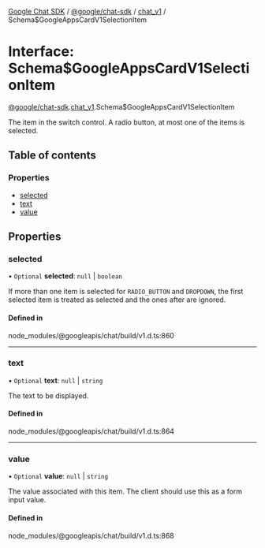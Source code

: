 [Google Chat SDK](../README.md) / [@google/chat-sdk](../modules/google_chat_sdk.md) / [chat\_v1](../modules/google_chat_sdk.chat_v1.md) / Schema$GoogleAppsCardV1SelectionItem

# Interface: Schema$GoogleAppsCardV1SelectionItem

[@google/chat-sdk](../modules/google_chat_sdk.md).[chat_v1](../modules/google_chat_sdk.chat_v1.md).Schema$GoogleAppsCardV1SelectionItem

The item in the switch control. A radio button, at most one of the items is selected.

## Table of contents

### Properties

- [selected](google_chat_sdk.chat_v1.Schema_GoogleAppsCardV1SelectionItem.md#selected)
- [text](google_chat_sdk.chat_v1.Schema_GoogleAppsCardV1SelectionItem.md#text)
- [value](google_chat_sdk.chat_v1.Schema_GoogleAppsCardV1SelectionItem.md#value)

## Properties

### selected

• `Optional` **selected**: ``null`` \| `boolean`

If more than one item is selected for `RADIO_BUTTON` and `DROPDOWN`, the first selected item is treated as selected and the ones after are ignored.

#### Defined in

node_modules/@googleapis/chat/build/v1.d.ts:860

___

### text

• `Optional` **text**: ``null`` \| `string`

The text to be displayed.

#### Defined in

node_modules/@googleapis/chat/build/v1.d.ts:864

___

### value

• `Optional` **value**: ``null`` \| `string`

The value associated with this item. The client should use this as a form input value.

#### Defined in

node_modules/@googleapis/chat/build/v1.d.ts:868
